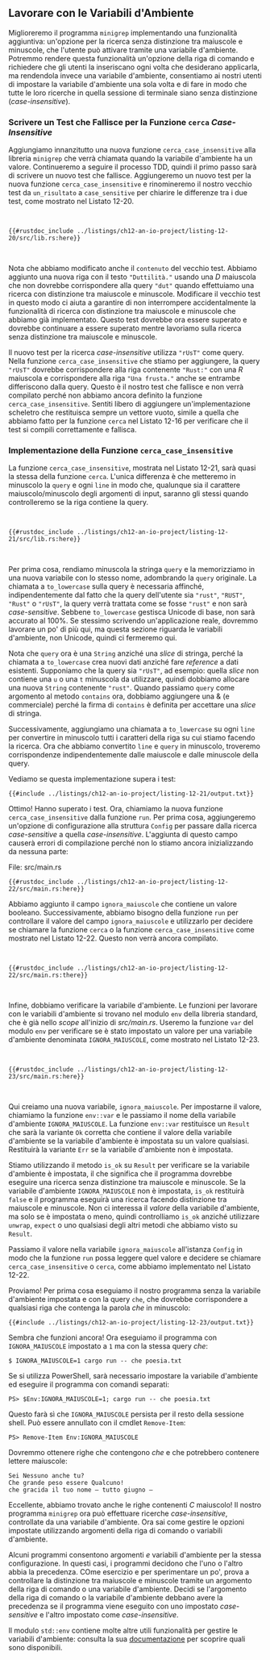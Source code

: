 ## Lavorare con le Variabili d'Ambiente

Miglioreremo il programma `minigrep` implementando una funzionalità
aggiuntiva: un'opzione per la ricerca senza distinzione tra maiuscole e
minuscole, che l'utente può attivare tramite una variabile d'ambiente.
Potremmo rendere questa funzionalità un'opzione della riga di comando e
richiedere che gli utenti la inseriscano ogni volta che desiderano applicarla,
ma rendendola invece una variabile d'ambiente, consentiamo ai nostri utenti di
impostare la variabile d'ambiente una sola volta e di fare in modo che tutte
le loro ricerche in quella sessione di terminale siano senza distinzione
(_case-insensitive_).

### Scrivere un Test che Fallisce per la Funzione `cerca` _Case-Insensitive_

Aggiungiamo innanzitutto una nuova funzione `cerca_case_insensitive` alla
libreria `minigrep` che verrà chiamata quando la variabile d'ambiente ha un
valore. Continueremo a seguire il processo TDD, quindi il primo passo sarà di
scrivere un nuovo test che fallisce. Aggiungeremo un nuovo test per la nuova
funzione `cerca_case_insensitive` e rinomineremo il nostro vecchio test da
`un_risultato` a `case_sensitive` per chiarire le differenze tra i due test,
come mostrato nel Listato 12-20.

<Listing number="12-20" file-name="src/lib.rs" caption="Aggiunta di un nuovo test che fallisce per la funzione _case-insensitive_ che stiamo per aggiungere">

```rust,ignore,does_not_compile
{{#rustdoc_include ../listings/ch12-an-io-project/listing-12-20/src/lib.rs:here}}
```

</Listing>

Nota che abbiamo modificato anche il `contenuto` del vecchio test. Abbiamo
aggiunto una nuova riga con il testo `"Duttilità."` usando una _D_ maiuscola
che non dovrebbe corrispondere alla query `"dut"` quando effettuiamo una
ricerca con distinzione tra maiuscole e minuscole. Modificare il vecchio test
in questo modo ci aiuta a garantire di non interrompere accidentalmente la
funzionalità di ricerca con distinzione tra maiuscole e minuscole che abbiamo
già implementato. Questo test dovrebbe ora essere superato e dovrebbe
continuare a essere superato mentre lavoriamo sulla ricerca senza distinzione
tra maiuscole e minuscole.

Il nuovo test per la ricerca _case-insensitive_ utilizza `"rUsT"` come query.
Nella funzione `cerca_case_insensitive` che stiamo per aggiungere, la query
`"rUsT"` dovrebbe corrispondere alla riga contenente `"Rust:"` con una _R_
maiuscola e corrispondere alla riga `"Una frusta."` anche se entrambe
differiscono dalla query. Questo è il nostro test che fallisce e non verrà
compilato perché non abbiamo ancora definito la funzione
`cerca_case_insensitive`. Sentiti libero di aggiungere un'implementazione
scheletro che restituisca sempre un vettore vuoto, simile a quella che abbiamo
fatto per la funzione `cerca` nel Listato 12-16 per verificare che il test si
compili correttamente e fallisca.

### Implementazione della Funzione `cerca_case_insensitive`

La funzione `cerca_case_insensitive`, mostrata nel Listato 12-21, sarà quasi
la stessa della funzione `cerca`. L'unica differenza è che metteremo in
minuscolo la `query` e ogni `line` in modo che, qualunque sia il carattere
maiuscolo/minuscolo degli argomenti di input, saranno gli stessi quando
controlleremo se la riga contiene la query.

<Listing number="12-21" file-name="src/lib.rs" caption="Definizione della funzione `cerca_case_insensitive` per rendere minuscole la query e la riga prima di confrontarle">

```rust,noplayground
{{#rustdoc_include ../listings/ch12-an-io-project/listing-12-21/src/lib.rs:here}}
```

</Listing>

Per prima cosa, rendiamo minuscola la stringa `query` e la memorizziamo in una
nuova variabile con lo stesso nome, adombrando la `query` originale. La
chiamata a `to_lowercase` sulla query è necessaria affinché, indipendentemente
dal fatto che la query dell'utente sia `"rust"`, `"RUST"`, `"Rust"` o
`"rUsT"`, la query verrà trattata come se fosse `"rust"` e non sarà
_case-sensitive_. Sebbene `to_lowercase` gestisca Unicode di base, non sarà
accurato al 100%. Se stessimo scrivendo un'applicazione reale, dovremmo
lavorare un po' di più qui, ma questa sezione riguarda le variabili
d'ambiente, non Unicode, quindi ci fermeremo qui.

Nota che `query` ora è una `String` anziché una _slice_ di stringa, perché la
chiamata a `to_lowercase` crea nuovi dati anziché fare _reference_ a dati
esistenti. Supponiamo che la query sia `"rUsT"`, ad esempio: quella _slice_
non contiene una `u` o una `t` minuscola da utilizzare, quindi dobbiamo
allocare una nuova `String` contenente `"rust"`. Quando passiamo `query` come
argomento al metodo `contains` ora, dobbiamo aggiungere una & (e commerciale)
perché la firma di `contains` è definita per accettare una _slice_ di stringa.

Successivamente, aggiungiamo una chiamata a `to_lowercase` su ogni `line` per
convertire in minuscolo tutti i caratteri della riga su cui stiamo facendo la
ricerca. Ora che abbiamo convertito `line` e `query` in minuscolo, troveremo
corrispondenze indipendentemente dalle maiuscole e dalle minuscole della
query.

Vediamo se questa implementazione supera i test:

```console
{{#include ../listings/ch12-an-io-project/listing-12-21/output.txt}}
```

Ottimo! Hanno superato i test. Ora, chiamiamo la nuova funzione
`cerca_case_insensitive` dalla funzione `run`. Per prima cosa, aggiungeremo
un'opzione di configurazione alla struttura `Config` per passare dalla ricerca
_case-sensitive_ a quella _case-insensitive_. L'aggiunta di questo campo
causerà errori di compilazione perché non lo stiamo ancora inizializzando da
nessuna parte:

<span class="filename">File: src/main.rs</span>

```rust,ignore,does_not_compile
{{#rustdoc_include ../listings/ch12-an-io-project/listing-12-22/src/main.rs:here}}
```

Abbiamo aggiunto il campo `ignora_maiuscole` che contiene un valore booleano.
Successivamente, abbiamo bisogno della funzione `run` per controllare il
valore del campo `ignora_maiuscole` e utilizzarlo per decidere se chiamare la
funzione `cerca` o la funzione `cerca_case_insensitive` come mostrato nel
Listato 12-22. Questo non verrà ancora compilato.

<Listing number="12-22" file-name="src/main.rs" caption="Chiamata `cerca` o `cerca_case_insensitive` in base al valore in `config.ignora_maiuscole`">

```rust,ignore,does_not_compile
{{#rustdoc_include ../listings/ch12-an-io-project/listing-12-22/src/main.rs:there}}
```

</Listing>

Infine, dobbiamo verificare la variabile d'ambiente. Le funzioni per lavorare
con le variabili d'ambiente si trovano nel modulo `env` della libreria
standard, che è già nello _scope_ all'inizio di _src/main.rs_. Useremo la
funzione `var` del modulo `env` per verificare se è stato impostato un valore
per una variabile d'ambiente denominata `IGNORA_MAIUSCOLE`, come mostrato nel
Listato 12-23.

<Listing number="12-23" file-name="src/main.rs" caption="Controllo di qualsiasi valore in una variabile d'ambiente denominata `IGNORA_MAIUSCOLE`">

```rust,ignore,noplayground
{{#rustdoc_include ../listings/ch12-an-io-project/listing-12-23/src/main.rs:here}}
```

</Listing>

Qui creiamo una nuova variabile, `ignora_maiuscole`. Per impostarne il valore,
chiamiamo la funzione `env::var` e le passiamo il nome della variabile
d'ambiente `IGNORA_MAIUSCOLE`. La funzione `env::var` restituisce un `Result`
che sarà la variante `Ok` corretta che contiene il valore della variabile
d'ambiente se la variabile d'ambiente è impostata su un valore qualsiasi.
Restituirà la variante `Err` se la variabile d'ambiente non è impostata.

Stiamo utilizzando il metodo `is_ok` su `Result` per verificare se la
variabile d'ambiente è impostata, il che significa che il programma dovrebbe
eseguire una ricerca senza distinzione tra maiuscole e minuscole. Se la
variabile d'ambiente `IGNORA_MAIUSCOLE` non è impostata, `is_ok` restituirà
`false` e il programma eseguirà una ricerca facendo distinzione tra maiuscole
e minuscole. Non ci interessa il _valore_ della variabile d'ambiente, ma solo
se è impostata o meno, quindi controlliamo `is_ok` anziché utilizzare
`unwrap`, `expect` o uno qualsiasi degli altri metodi che abbiamo visto su
`Result`.

Passiamo il valore nella variabile `ignora_maiuscole` all'istanza `Config` in
modo che la funzione `run` possa leggere quel valore e decidere se chiamare
`cerca_case_insensitive` o `cerca`, come abbiamo implementato nel Listato
12-22.

Proviamo! Per prima cosa eseguiamo il nostro programma senza la variabile
d'ambiente impostata e con la query `che`, che dovrebbe corrispondere a
qualsiasi riga che contenga la parola _che_ in minuscolo:

```console
{{#include ../listings/ch12-an-io-project/listing-12-23/output.txt}}
```

Sembra che funzioni ancora! Ora eseguiamo il programma con `IGNORA_MAIUSCOLE`
impostato a `1` ma con la stessa query _che_:

```console
$ IGNORA_MAIUSCOLE=1 cargo run -- che poesia.txt
```

Se si utilizza PowerShell, sarà necessario impostare la variabile d'ambiente
ed eseguire il programma con comandi separati:

```console
PS> $Env:IGNORA_MAIUSCOLE=1; cargo run -- che poesia.txt
```

Questo farà sì che `IGNORA_MAIUSCOLE` persista per il resto della sessione
shell. Può essere annullato con il cmdlet `Remove-Item`:

```console
PS> Remove-Item Env:IGNORA_MAIUSCOLE
```

Dovremmo ottenere righe che contengono _che_ e che potrebbero contenere
lettere maiuscole:

<!-- manual-regeneration
cd listings/ch12-an-io-project/listing-12-23
IGNORA_MAIUSCOLE=1 cargo run -- che poesia.txt
can't extract because of the environment variable
-->

```console
Sei Nessuno anche tu?
Che grande peso essere Qualcuno!
che gracida il tuo nome — tutto giugno —
```

Eccellente, abbiamo trovato anche le righe contenenti _C_ maiuscolo! Il nostro
programma `minigrep` ora può effettuare ricerche _case-insensitive_,
controllate da una variabile d'ambiente. Ora sai come gestire le opzioni
impostate utilizzando argomenti della riga di comando o variabili d'ambiente.

Alcuni programmi consentono argomenti _e_ variabili d'ambiente per la stessa
configurazione. In questi casi, i programmi decidono che l'uno o l'altro abbia
la precedenza. COme esercizio e per sperimentare un po', prova a controllare
la distinzione tra maiuscole e minuscole tramite un argomento della riga di
comando o una variabile d'ambiente. Decidi se l'argomento della riga di
comando o la variabile d'ambiente debbano avere la precedenza se il programma
viene eseguito con uno impostato _case-sensitive_ e l'altro impostato come
_case-insensitive_.

Il modulo `std::env` contiene molte altre utili funzionalità per gestire le
variabili d'ambiente: consulta la sua [documentazione][std] per scoprire quali sono
disponibili.

[std]: https://doc.rust-lang.org/std/env/index.html